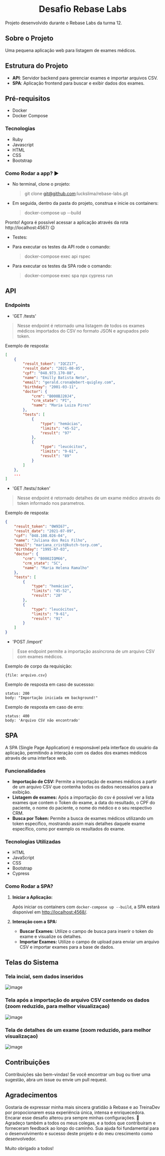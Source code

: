 <div align="center">

  <h1 align="center">Desafio Rebase Labs</h1>

  <p align="justify">
    Projeto desenvolvido durante o Rebase Labs da turma 12.
    <br/>
  </p>
</div>

## Sobre o Projeto

Uma pequena aplicação web para listagem de exames médicos.

## Estrutura do Projeto

- **API**: Servidor backend para gerenciar exames e importar arquivos CSV.
- **SPA**: Aplicação frontend para buscar e exibir dados dos exames.

## Pré-requisitos

- Docker
- Docker Compose

### Tecnologias 

- Ruby
- Javascript
- HTML
- CSS
- Bootstrap

### Como Rodar a app? :arrow_forward:

- No terminal, clone o projeto:

  > git clone git@github.com:luckslima/rebase-labs.git

- Em seguida, dentro da pasta do projeto, construa e inicie os containers:

  > docker-compose up --build

Pronto! Agora é possível acessar a aplicação através da rota http://localhost:4567/ :wink:

- Testes:

- Para executar os testes da API rode o comando:

  > docker-compose exec api rspec

- Para executar os testes da SPA rode o comando:

  > docker-compose exec spa npx cypress run

## API

### Endpoints

- 'GET /tests' 

> Nesse endpoint é retornado uma listagem de todos os exames médicos importados do CSV no formato JSON e agrupados pelo token.

Exemplo de resposta:
```json
[
    {
        "result_token": "IQCZ17",
        "result_date": "2021-08-05",
        "cpf": "048.973.170-88",
        "name": "Emilly Batista Neto",
        "email": "gerald.crona@ebert-quigley.com",
        "birthday": "2001-03-11",
        "doctor": {
            "crm": "B000BJ20J4",
            "crm_state": "PI",
            "name": "Maria Luiza Pires"
        },
        "tests": [
            {
                "type": "hemácias",
                "limits": "45-52",
                "result": "97"
            },
            {
                "type": "leucócitos",
                "limits": "9-61",
                "result": "89"
            }
        ]
    },
    ...
]
```

- 'GET /tests/:token' 

> Nesse endpoint é retornado detalhes de um exame médico através do token informado nos parametros.

Exemplo de resposta:
```json
{
    "result_token": "0W9I67",
    "result_date": "2021-07-09",
    "cpf": "048.108.026-04",
    "name": "Juliana dos Reis Filho",
    "email": "mariana_crist@kutch-torp.com",
    "birthday": "1995-07-03",
    "doctor": {
        "crm": "B0002IQM66",
        "crm_state": "SC",
        "name": "Maria Helena Ramalho"
    },
    "tests": [
        {
            "type": "hemácias",
            "limits": "45-52",
            "result": "28"
        },
        {
            "type": "leucócitos",
            "limits": "9-61",
            "result": "91"
        }
    ]
}
```

- 'POST /import' 

> Esse endpoint permite a importação assíncrona de um arquivo CSV com exames médicos.

Exemplo de corpo da requisição:

```
{file: arquivo.csv}
```

Exemplo de resposta em caso de sucessso:

```
status: 200
body: "Importação iniciada em background!"
```

Exemplo de resposta em caso de erro:

```
status: 400
body: 'Arquivo CSV não encontrado'
```

## SPA

A SPA (Single Page Application) é responsável pela interface do usuário da aplicação, permitindo a interação com os dados dos exames médicos através de uma interface web.

### Funcionalidades

- **Importação de CSV:** Permite a importação de exames médicos a partir de um arquivo CSV que contenha todos os dados necessários para a exibição.
- **Listagem de exames:** Após a importação do csv é possível ver a lista exames que contem o Token do exame, a data do resultado, o CPF do paciente, o nome do paciente, o nome do médico e o seu respectivo CRM.
- **Busca por Token:** Permite a busca de exames médicos utilizando um token específico, mostrando assim mais detalhes daquele exame específico, como por exemplo os resultados do exame. 

### Tecnologias Utilizadas

- HTML 
- JavaScript
- CSS
- Bootstrap
- Cypress

### Como Rodar a SPA?

1. **Iniciar a Aplicação:**

   Após iniciar os containers com `docker-compose up --build`, a SPA estará disponível em [http://localhost:4568/](http://localhost:4568/).

2. **Interação com a SPA:**

   - **Buscar Exames:** Utilize o campo de busca para inserir o token do exame e visualize os detalhes.
   - **Importar Exames:** Utilize o campo de upload para enviar um arquivo CSV e importar exames para a base de dados.

## Telas do Sistema

### Tela incial, sem dados inseridos
![image](https://github.com/user-attachments/assets/8bba8f2e-d251-4e0d-9080-d91f84b14b16)

### Tela após a importação do arquivo CSV contendo os dados (zoom reduzido, para melhor visualizaçao)
![image](https://github.com/user-attachments/assets/32d01e58-e24e-48d1-83ca-76b7ceedfe52)

### Tela de detalhes de um exame (zoom reduzido, para melhor visualizaçao)
![image](https://github.com/user-attachments/assets/1eeeca1b-6b9b-4f45-8585-17911cbb4b70)

## Contribuições

Contribuições são bem-vindas! Se você encontrar um bug ou tiver uma sugestão, abra um issue ou envie um pull request.

## Agradecimentos

Gostaria de expressar minha mais sincera gratidão à Rebase e ao TreinaDev por propocionarem essa experiência única, intensa e enriquecedora. Encarar esse desafio alterou pra sempre minhas configurações. 💙  
Agradeço também a todos os meus colegas, e a todos que contribuíram e forneceram feedback ao longo do caminho. Sua ajuda foi fundamental para o desenvolvimento e sucesso deste projeto e do meu crescimento como desenvolvedor.

Muito obrigado a todos!
